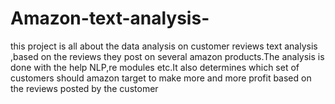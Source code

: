 # Amazon-text-analysis-
this project is all about the data analysis on customer reviews text analysis ,based on the reviews they post on several amazon products.The analysis is done with the help NLP,re modules etc.It also determines which set of customers should amazon target to make more and more profit based on the reviews posted by the customer
